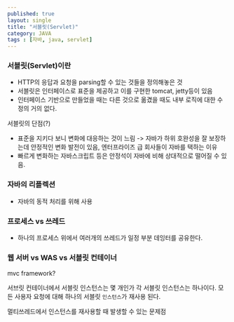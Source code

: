 ```yaml
---
published: true
layout: single
title: "서블릿(Servlet)"
category: JAVA
tags : [자바, java, servlet]
---
```


### 서블릿(Servlet)이란

- HTTP의 응답과 요청을 parsing할 수 있는 것들을 정의해놓은 것
- 서블릿은 인터페이스로 표준을 제공하고 이를 구현한 tomcat, jetty등이 있음
- 인터페이스 기반으로 만들었을 때는 다른 것으로 옮겼을 때도 내부 로직에 대한 수정의 거의 없다.

서블릿의 단점(?)
- 표준을 지키다 보니 변화에 대응하는 것이 느림
   -> 자바가 하위 호완성을 잘 보장하는데 안정적인 변화 발전이 있음, 엔터프라이즈 급 회사들이 자바를 택하는 이유
- 빠르게 변화하는 자바스크립트 등은 안정석이 자바에 비해 상대적으로 떨어질 수 있음.


### 자바의 리플렉션

- 자바의 동적 처리를 위해 사용

### 프로세스 vs 쓰레드

- 하나의 프로세스 위에서 여러개의 쓰레드가 일정 부분 데잉터를 공유한다.

### 웹 서버 vs WAS vs 서블릿 컨테이너

mvc framework?

서브릿 컨테이너에서 서블릿 인스턴스는 몇 개인가
각 서블릿 인스턴스는 하나이다. 모든 사용자 요청에 대해 하나의 서블릿 `인스턴스`가 재사용 된다.

멀티쓰레드에서 인스턴스를 재사용할 때 발생할 수 있는 문제점